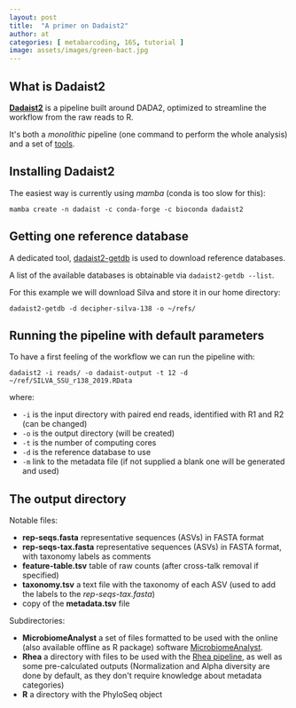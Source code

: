 ```yaml
---
layout: post
title:  "A primer on Dadaist2"
author: at
categories: [ metabarcoding, 16S, tutorial ]
image: assets/images/green-bact.jpg
---
```


## What is Dadaist2

[**Dadaist2**](https://github.com/quadram-institute-bioscience/dadaist2) is a pipeline built around DADA2, 
optimized to streamline the workflow from the raw reads to R.

It's both a _monolithic_ pipeline (one command to perform the whole analysis) and a set of 
[tools](https://quadram-institute-bioscience.github.io/dadaist2/pages/).

## Installing Dadaist2

The easiest way is currently using _mamba_ (conda is too slow for this):
```
mamba create -n dadaist -c conda-forge -c bioconda dadaist2
```

## Getting one reference database

A dedicated tool, [dadaist2-getdb](https://quadram-institute-bioscience.github.io/dadaist2/pages/dadaist2-getdb.html)
is used to download reference databases. 

A list of the available databases is obtainable via `dadaist2-getdb --list`.

For this example we will download Silva and store it in our home directory:
```
dadaist2-getdb -d decipher-silva-138 -o ~/refs/
```

## Running the pipeline with default parameters

To have a first feeling of the workflow we can run the pipeline with:
```
dadaist2 -i reads/ -o dadaist-output -t 12 -d ~/ref/SILVA_SSU_r138_2019.RData
```

where:
* `-i` is the input directory with paired end reads, identified with R1 and R2 (can be changed)
* `-o` is the output directory (will be created)
* `-t` is the number of computing cores
* `-d` is the reference database to use
* `-m` link to the metadata file (if not supplied a blank one will be generated and used)
  
## The output directory

Notable files:
* **rep-seqs.fasta** representative sequences (ASVs) in FASTA format
* **rep-seqs-tax.fasta** representative sequences (ASVs) in FASTA format, with taxonomy labels as comments
* **feature-table.tsv** table of raw counts (after cross-talk removal if specified)
* **taxonomy.tsv** a text file with the taxonomy of each ASV (used to add the labels to the _rep-seqs-tax.fasta_)
* copy of the **metadata.tsv** file

Subdirectories:
* **MicrobiomeAnalyst** a set of files formatted to be used with the online (also available offline as R package) software [MicrobiomeAnalyst](https://www.microbiomeanalyst.ca/MicrobiomeAnalyst/upload/OtuUploadView.xhtml).
* **Rhea** a directory with files to be used with the [Rhea pipeline](https://lagkouvardos.github.io/Rhea/), as well as some pre-calculated outputs (Normalization and Alpha diversity are done by default, as they don't require knowledge about metadata categories)
* **R** a directory with the PhyloSeq object
